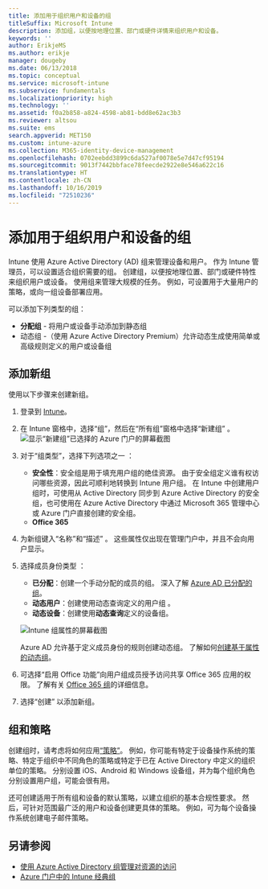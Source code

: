 ```yaml
---
title: 添加用于组织用户和设备的组
titleSuffix: Microsoft Intune
description: 添加组，以便按地理位置、部门或硬件详情来组织用户和设备。
keywords: ''
author: ErikjeMS
ms.author: erikje
manager: dougeby
ms.date: 06/13/2018
ms.topic: conceptual
ms.service: microsoft-intune
ms.subservice: fundamentals
ms.localizationpriority: high
ms.technology: ''
ms.assetid: f0a2b858-a824-4598-ab81-bdd8e62ac3b3
ms.reviewer: altsou
ms.suite: ems
search.appverid: MET150
ms.custom: intune-azure
ms.collection: M365-identity-device-management
ms.openlocfilehash: 0702eebdd3899c6da527af0078e5e7d47cf95194
ms.sourcegitcommit: 9013f7442bbface78feecde2922e8e546a622c16
ms.translationtype: HT
ms.contentlocale: zh-CN
ms.lasthandoff: 10/16/2019
ms.locfileid: "72510236"
---
```

# <a name="add-groups-to-organize-users-and-devices"></a>添加用于组织用户和设备的组
Intune 使用 Azure Active Directory (AD) 组来管理设备和用户。 作为 Intune 管理员，可以设置适合组织需要的组。 创建组，以便按地理位置、部门或硬件特性来组织用户或设备。 使用组来管理大规模的任务。 例如，可设置用于大量用户的策略，或向一组设备部署应用。

可以添加下列类型的组：
- **分配组** - 将用户或设备手动添加到静态组
- 动态组 -（使用 Azure Active Directory Premium）允许动态生成使用简单或高级规则定义的用户或设备组 

## <a name="add-a-new-group"></a>添加新组

使用以下步骤来创建新组。
1. 登录到 [Intune](https://go.microsoft.com/fwlink/?linkid=2090973)。
3. 在 Intune 窗格中，选择“组”，然后在“所有组”窗格中选择“新建组”     。
   ![显示“新建组”已选择的 Azure 门户的屏幕截图](./media/groups-add/groups-add-new.png)
4. 对于“组类型”，选择下列选项之一  ：
    - **安全性**：安全组是用于填充用户组的绝佳资源。 由于安全组定义谁有权访问哪些资源，因此可顺利地转换到 Intune 用户组。 在 Intune 中创建用户组时，可使用从 Active Directory 同步到 Azure Active Directory 的安全组，也可使用在 Azure Active Directory 中通过 Microsoft 365 管理中心或 Azure 门户直接创建的安全组。
    - **Office 365**

5. 为新组键入“名称”和“描述”   。 这些属性仅出现在管理门户中，并且不会向用户显示。

6. 选择成员身份类型  ：
   - **已分配**：创建一个手动分配的成员的组。 深入了解 [Azure AD 已分配的组](https://docs.microsoft.com/azure/active-directory/active-directory-groups-create-azure-portal)。
   - **动态用户**：创建使用动态查询定义的用户组  。
   - **动态设备**：创建使用**动态查询**定义的设备组。

   ![Intune 组属性的屏幕截图](./media/groups-add/groups-add-properties.png)

   Azure AD 允许基于定义成员身份的规则创建动态组。 了解如何[创建基于属性的动态组](https://docs.microsoft.com/azure/active-directory/active-directory-groups-dynamic-membership-azure-portal)。

7. 可选择“启用 Office 功能”向用户组成员授予访问共享 Office 365 应用的权限。  了解有关 [Office 365 组](https://support.office.com/article/Learn-about-Office-365-groups-b565caa1-5c40-40ef-9915-60fdb2d97fa2)的详细信息。
8. 选择“创建”  以添加新组。

## <a name="groups-and-policies"></a>组和策略

创建组时，请考虑将如何应用[“策略”](../protect/device-compliance-get-started.md)。 例如，你可能有特定于设备操作系统的策略、特定于组织中不同角色的策略或特定于已在 Active Directory 中定义的组织单位的策略。 分别设置 iOS、Android 和 Windows 设备组，并为每个组织角色分别设置用户组，可能会很有用。

还可创建适用于所有组和设备的默认策略，以建立组织的基本合规性要求。 然后，可针对范围最广泛的用户和设备创建更具体的策略。 例如，可为每个设备操作系统创建电子邮件策略。



## <a name="see-also"></a>另请参阅
- [使用 Azure Active Directory 组管理对资源的访问](https://docs.microsoft.com/azure/active-directory/active-directory-manage-groups)
- [Azure 门户中的 Intune 经典组](groups-get-started.md)
